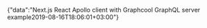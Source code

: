 {"data":"Next.js React Apollo client with Graphcool GraphQL server example2019-08-16T18:06:01+03:00"}
